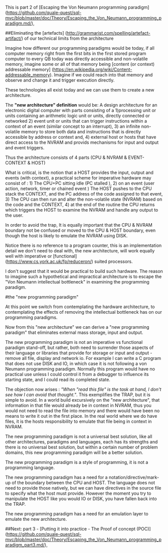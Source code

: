 This is part 2 of [Escaping the Von Neumann programming paradigm] (https://github.com/quale-quest/sql-mvc/blob/master/doc/Theory/Escaping_the_Von_Neumann_programming_paradigm.md/),

##Eliminating the [artefacts] (http://grammarist.com/spelling/artefact-artifact/) of our technical limits from the architecture

Imagine how different our programming paradigms would be today, if all computer memory right from the first bits in the first stored program computer to every QB today was directly accessible and non-volatile memory, imagine some or all of that memory being [content (or context) addressable memory] (https://en.wikipedia.org/wiki/Content-addressable_memory). Imagine if we could reach into that memory and observe and change it and trigger execution directly.

These technologies all exist today and we can use them to create a new architecture.

The **"new architecture" definition** would be:
A design architecture for an electronic digital computer with parts consisting of a 1)processing unit or units containing an arithmetic logic unit or units, directly connected or networked 2) event unit or units that can trigger instructions within a context of an event (similar concept to an interrupt), 3) an infinite non-volatile memory to store both data and instructions that is directly accessible by address or context and, 4) external host or hosts that have direct access to the NVRAM and provids mechanisms for input and output and event triggers.

Thus the architecture consists of 4 parts (CPU & NVRAM & EVENT-CONTEXT & HOST) 

What is critical, is the notion that a HOST provides the input, output and events (with context), a practical scheme for imperative hardware may consist of : 1) The CPU+PC sitting idle (PC stalled ), 2) on an event (user action, network, timer or chained event ) The HOST pushes to the CPU stack the CONTEXT, and the PC address of the code assigned to that event, 3) The CPU can then run and alter the non-volatile state (NVRAM) based on the code and the CONTEXT, 4) at the end of the routine the CPU returns which triggers the HOST to examine the NVRAM and handle any output to the user.

In order to avoid the trap, It is equally important that the CPU & NVRAM boundary not be confused or moved to the CPU & HOST boundary, even though the host is likely to emulate the NVRAM using DISK.

Notice there is no reference to a program counter, this is an implementation detail we don't need to deal with, the new architecture, will work equally well with imperative or [functional] (https://www.cs.york.ac.uk/fp/reduceron/) suited processors.

I don't suggest that it would be practical to build such hardware. The reason to imagine such a hypothetical and impractical architecture is to escape the "Von Neumann intellectual bottleneck" in examining the programming paradigm.


#the "new programming paradigm"

At this point we switch from contemplating the hardware architecture, to contemplating the effects of removing the intellectual bottleneck has on our programming paradigms.

Now from this "new architecture" we can derive a "new programming paradigm" that eliminates external mass storage, input and output. 

The new programming paradigm is not an imperative vs functional paradigm stand-off, but rather, both need to surrender those aspects of their language or libraries that provide for storage or input and output - remove all file, display and network io. For example I can write a C program that does not use DISK and IO, in which case it is not following a von Neumann programming paradigm. Normally this program would have no practical use unless I could control it from a debugger to influence its starting state, and I could read its completed state.

The objection now arises : *"When "read this file" is the task at hand, I don't see how I can avoid that thought."*. This exemplifies the TRAP, but it is simple to avoid. In a world build excursively on the "new architecture", that information in that file would already be in context in NVRAM, thus you would not need to read the file into memory and there would have been no means to write it out in the first place. In the real world where we do have files, it is the hosts responsibility to emulate that file being in context in NVRAM.

The new programming paradigm is not a universal best solution, like all other architectures, paradigms and languages, each has its strengths and there is no universal best solution, but within a certain number of problem domains, this new programming paradigm will be a better solution.

The new programming paradigm is a style of programming, it is not a programming language.

The new programming paradigm has a need for a notation/directive/mark-up of the boundary between the CPU and HOST. The language does not need to provide those natively, but we can have directives in the source file to specify what the host must provide. However the moment you try to manipulate the HOST like you would IO or DISK, you have fallen back into the TRAP.

The new programming paradigm has a need for an emulation layer to emulate the new architecture.


##Next: part 3 - [Putting it into practice - The Proof of concept (POC)] (https://github.com/quale-quest/sql-mvc/blob/master/doc/Theory/Escaping_the_Von_Neumann_programming_paradigm_part3.md/),


[1]: https://web.stanford.edu/class/cs242/readings/backus.pdf "Can Programming Be Liberated from the Von Neumann Style?"
[2]: http://ieeexplore.ieee.org/xpl/articleDetails.jsp?reload=true&arnumber=4063250
[3]: https://en.wikipedia.org/wiki/Content-addressable_memory
[4]: http://thoughts.davisjeff.com/2011/09/25/sql-the-successful-cousin-of-haskell/
[5]: https://en.wikibooks.org/wiki/Haskell/Simple_input_and_output
[6]: https://en.wikipedia.org/wiki/Von_Neumann_programming_languages
[7]: https://en.wikipedia.org/wiki/Von_Neumann_architecture

